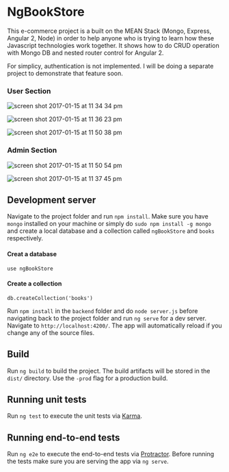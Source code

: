 # NgBookStore

This e-commerce project is a built on the MEAN Stack (Mongo, Express, Angular 2, Node) in order to help anyone who is trying to learn how these Javascript technologies work together. It shows how to do CRUD operation with Mongo DB and nested router control for Angular 2. 

For simplicy, authentication is not implemented. I will be doing a separate project to demonstrate that feature soon. 


### User Section

![screen shot 2017-01-15 at 11 34 34 pm](https://cloud.githubusercontent.com/assets/19909685/21962926/bce698b6-db7b-11e6-950a-da02f47eab35.png)

![screen shot 2017-01-15 at 11 36 23 pm](https://cloud.githubusercontent.com/assets/19909685/21962989/16e97f62-db7d-11e6-9dd8-7abff8b3e303.png)

![screen shot 2017-01-15 at 11 50 38 pm](https://cloud.githubusercontent.com/assets/19909685/21963003/7f7862b4-db7d-11e6-9daa-90b50d4b87b5.png)


### Admin Section

![screen shot 2017-01-15 at 11 50 54 pm](https://cloud.githubusercontent.com/assets/19909685/21963008/97258f54-db7d-11e6-8f4a-fa4878524afc.png)

![screen shot 2017-01-15 at 11 37 45 pm](https://cloud.githubusercontent.com/assets/19909685/21963009/a1a4e15a-db7d-11e6-95d2-01d832f29908.png)


## Development server
Navigate to the project folder and run `npm install`. Make sure you have `mongo` installed on your machine or simply do `sudo npm install -g mongo` and create a local database and a collection called `ngBookStore` and `books` respectively.

#### Creat a database
`use ngBookStore`

#### Create a collection
`db.createCollection('books')`

Run `npm install` in the `backend` folder and do `node server.js` before navigating back to the project folder and run `ng serve` for a dev server. Navigate to `http://localhost:4200/`. The app will automatically reload if you change any of the source files.

## Build

Run `ng build` to build the project. The build artifacts will be stored in the `dist/` directory. Use the `-prod` flag for a production build.

## Running unit tests

Run `ng test` to execute the unit tests via [Karma](https://karma-runner.github.io).

## Running end-to-end tests

Run `ng e2e` to execute the end-to-end tests via [Protractor](http://www.protractortest.org/).
Before running the tests make sure you are serving the app via `ng serve`.
